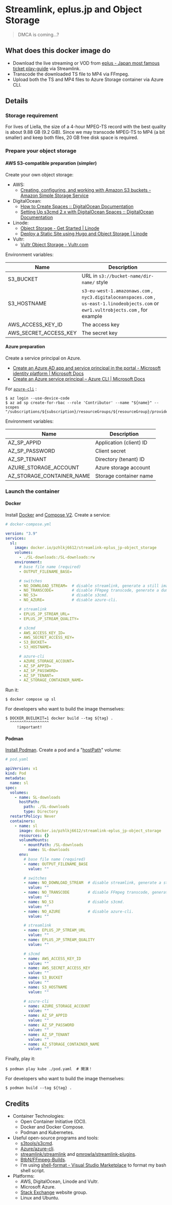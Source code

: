 # Streamlink, eplus.jp and Object Storage

> DMCA is coming...?

## What does this docker image do

- Download the live streaming or VOD from [eplus - Japan most famous ticket play-guide](https://ib.eplus.jp/) via Streamlink.
- Transcode the downloaded TS file to MP4 via FFmpeg.
- Upload both the TS and MP4 files to Azure Storage container via Azure CLI.

## Details

### Storage requirement

For lives of Liella, the size of a 4-hour MPEG-TS record with the best quality is about 9.88 GB (9.2 GiB). Since we may transcode MPEG-TS to MP4 (a bit smaller) and keep both files, 20 GB free disk space is required.

### Prepare your object storage

#### AWS S3-compatible preparation (simpler)

Create your own object storage:

- AWS:
  - [Creating, configuring, and working with Amazon S3 buckets - Amazon Simple Storage Service](https://docs.aws.amazon.com/AmazonS3/latest/userguide/creating-buckets-s3.html)
- DigitalOcean:
  - [How to Create Spaces :: DigitalOcean Documentation](https://docs.digitalocean.com/products/spaces/how-to/create/)
  - [Setting Up s3cmd 2.x with DigitalOcean Spaces :: DigitalOcean Documentation](https://docs.digitalocean.com/products/spaces/resources/s3cmd/)
- Linode:
  - [Object Storage - Get Started | Linode](https://www.linode.com/docs/products/storage/object-storage/get-started/)
  - [Deploy a Static Site using Hugo and Object Storage | Linode](https://www.linode.com/docs/guides/host-static-site-object-storage/)
- Vultr:
  - [Vultr Object Storage - Vultr.com](https://www.vultr.com/docs/vultr-object-storage)

Environment variables:

| Name | Description
| - | -
| S3_BUCKET | URL in `s3://bucket-name/dir-name/` style
| S3_HOSTNAME | `s3-eu-west-1.amazonaws.com` , `nyc3.digitaloceanspaces.com` , `us-east-1.linodeobjects.com` or `ewr1.vultrobjects.com` , for example
| AWS_ACCESS_KEY_ID | The access key
| AWS_SECRET_ACCESS_KEY | The secret key

#### Azure preparation

Create a service principal on Azure.

- [Create an Azure AD app and service principal in the portal - Microsoft identity platform | Microsoft Docs](https://docs.microsoft.com/en-us/azure/active-directory/develop/howto-create-service-principal-portal)
- [Create an Azure service principal – Azure CLI | Microsoft Docs](https://docs.microsoft.com/en-us/cli/azure/create-an-azure-service-principal-azure-cli)

For [`azure-cli`](https://docs.microsoft.com/en-us/cli/azure/install-azure-cli) :

```console
$ az login --use-device-code
$ az ad sp create-for-rbac --role 'Contributor' --name "${name}" --scopes "/subscriptions/${subscription}/resourceGroups/${resourceGroup}/providers/Microsoft.Storage/storageAccounts/${AZURE_STORAGE_ACCOUNT}"

```

Environment variables:

| Name | Description
| - | -
| AZ_SP_APPID | Application (client) ID
| AZ_SP_PASSWORD | Client secret
| AZ_SP_TENANT | Directory (tenant) ID
| AZURE_STORAGE_ACCOUNT | Azure storage account
| AZ_STORAGE_CONTAINER_NAME | Storage container name

### Launch the container

#### Docker

Install [Docker](https://docs.docker.com/get-docker/) and [Compose V2](https://docs.docker.com/compose/cli-command/). Create a service:

```YAML
# docker-compose.yml

version: "3.9"
services:
  sl:
    image: docker.io/pzhlkj6612/streamlink-eplus_jp-object_storage
    volumes:
      - ./SL-downloads:/SL-downloads:rw
    environment:
      # base file name (required)
      - OUTPUT_FILENAME_BASE=

      # switches
      - NO_DOWNLOAD_STREAM=  # disable streamlink, generate a still image video.
      - NO_TRANSCODE=        # disable FFmpeg transcode, generate a dummy video.
      - NO_S3=               # disable s3cmd.
      - NO_AZURE=            # disable azure-cli.

      # streamlink
      - EPLUS_JP_STREAM_URL=
      - EPLUS_JP_STREAM_QUALITY=

      # s3cmd
      - AWS_ACCESS_KEY_ID=
      - AWS_SECRET_ACCESS_KEY=
      - S3_BUCKET=
      - S3_HOSTNAME=

      # azure-cli
      - AZURE_STORAGE_ACCOUNT=
      - AZ_SP_APPID=
      - AZ_SP_PASSWORD=
      - AZ_SP_TENANT=
      - AZ_STORAGE_CONTAINER_NAME=

```

Run it:

```console
$ docker compose up sl

```

For developers who want to build the image themselves:

```console
$ DOCKER_BUILDKIT=1 docker build --tag ${tag} .
  ^^^^^^^^^^^^^^^^^
     !important!

```

#### Podman

[Install Podman](https://podman.io/getting-started/installation). Create a pod and a "[hostPath](https://kubernetes.io/docs/concepts/storage/volumes/#hostpath)" volume:

```YAML
# pod.yaml

apiVersion: v1
kind: Pod
metadata:
  name: sl
spec:
  volumes:
    - name: SL-downloads
      hostPath:
        path: ./SL-downloads
        type: Directory
  restartPolicy: Never
  containers:
    - name: sl
      image: docker.io/pzhlkj6612/streamlink-eplus_jp-object_storage
      resources: {}
      volumeMounts:
        - mountPath: /SL-downloads
          name: SL-downloads
      env:
        # base file name (required)
        - name: OUTPUT_FILENAME_BASE
          value: ""

        # switches
        - name: NO_DOWNLOAD_STREAM  # disable streamlink, generate a still image video.
          value: ""
        - name: NO_TRANSCODE        # disable FFmpeg transcode, generate a dummy video.
          value: ""
        - name: NO_S3               # disable s3cmd.
          value: ""
        - name: NO_AZURE            # disable azure-cli.
          value: ""

        # streamlink
        - name: EPLUS_JP_STREAM_URL
          value: ""
        - name: EPLUS_JP_STREAM_QUALITY
          value: ""

        # s3cmd
        - name: AWS_ACCESS_KEY_ID
          value: ""
        - name: AWS_SECRET_ACCESS_KEY
          value: ""
        - name: S3_BUCKET
          value: ""
        - name: S3_HOSTNAME
          value: ""

        # azure-cli
        - name: AZURE_STORAGE_ACCOUNT
          value: ""
        - name: AZ_SP_APPID
          value: ""
        - name: AZ_SP_PASSWORD
          value: ""
        - name: AZ_SP_TENANT
          value: ""
        - name: AZ_STORAGE_CONTAINER_NAME
          value: ""

```

Finally, play it:

```console
$ podman play kube ./pod.yaml  # 開演！

```

For developers who want to build the image themselves:

```console
$ podman build --tag ${tag} .

```

## Credits

- Container Technologies:
  - Open Container Initiative (OCI).
  - Docker and Docker Compose.
  - Podman and Kubernetes.
- Useful open-source programs and tools:
  - [s3tools/s3cmd](https://github.com/s3tools/s3cmd).
  - [Azure/azure-cli](https://github.com/Azure/azure-cli).
  - [streamlink/streamlink](https://github.com/streamlink/streamlink) and [pmrowla/streamlink-plugins](https://github.com/pmrowla/streamlink-plugins).
  - [BtbN/FFmpeg-Builds](https://github.com/BtbN/FFmpeg-Builds).
  - I'm using [shell-format - Visual Studio Marketplace](https://marketplace.visualstudio.com/items?itemName=foxundermoon.shell-format) to format my bash shell script.
- Platforms:
  - AWS, DigitalOcean, Linode and Vultr.
  - Microsoft Azure.
  - [Stack Exchange](https://stackexchange.com/) website group.
  - Linux and Ubuntu.
